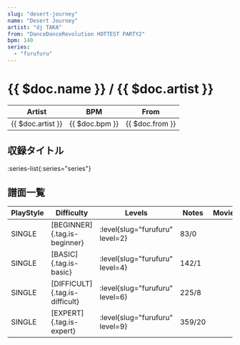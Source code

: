```yaml
---
slug: "desert-journey"
name: "Desert Journey"
artist: "dj TAKA"
from: "DanceDanceRevolution HOTTEST PARTY2"
bpm: 140
series:
  - "furufuru"
---
```


# {{ $doc.name }} / {{ $doc.artist }}

|Artist|BPM|From|
|------|---|----|
|{{ $doc.artist }}|{{ $doc.bpm }}|{{ $doc.from }}|

## 収録タイトル

:series-list{:series="series"}

## 譜面一覧

|PlayStyle|Difficulty|Levels|Notes|Movie|
|---------|----------|------|-----|-----|
|SINGLE|[BEGINNER]{.tag.is-beginner}|<div class="field is-grouped is-grouped-multiline"> :level{slug="furufuru" level=2}</div>|83/0||
|SINGLE|[BASIC]{.tag.is-basic}|<div class="field is-grouped is-grouped-multiline"> :level{slug="furufuru" level=4}</div>|142/1||
|SINGLE|[DIFFICULT]{.tag.is-difficult}|<div class="field is-grouped is-grouped-multiline"> :level{slug="furufuru" level=6}</div>|225/8||
|SINGLE|[EXPERT]{.tag.is-expert}|<div class="field is-grouped is-grouped-multiline"> :level{slug="furufuru" level=9}</div>|359/20||
